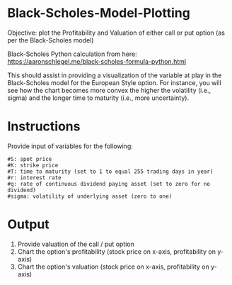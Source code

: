 # Black-Scholes-Model-Plotting

Objective: plot the Profitability and Valuation of either call or put option (as per the Black-Scholes model)

Black-Scholes Python calculation from here: https://aaronschlegel.me/black-scholes-formula-python.html

This should assist in providing a visualization of the variable at play in the Black-Scholes model for the European Style option. For instance, you will see how the chart becomes more convex the higher the volatility (i.e., sigma) and the longer time to maturity (i.e., more uncertainty). 

# Instructions
Provide input of variables for the following:

    #S: spot price
    #K: strike price
    #T: time to maturity (set to 1 to equal 255 trading days in year)
    #r: interest rate
    #q: rate of continuous dividend paying asset (set to zero for no dividend)
    #sigma: volatility of underlying asset (zero to one)

# Output

1) Provide valuation of the call / put option
2) Chart the option's profitability (stock price on x-axis, profitability on y-axis)
3) Chart the option's valuation (stock price on x-axis, profitability on y-axis)
